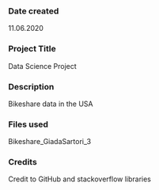 ### Date created
11.06.2020

### Project Title
Data Science Project

### Description
Bikeshare data in the USA

### Files used
Bikeshare_GiadaSartori_3

### Credits
Credit to GitHub and stackoverflow libraries
